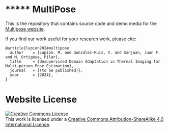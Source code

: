 # ***** MultiPose

This is the repository that contains source code and demo media for the [Multipose website](https://supercomputacion-algoritmos.github.io/thermal_posing/).

If you find our work useful for your research work, please cite:
```
@article{lupion2024multipose
  author    = {Lupión, M. and González-Ruiz, V. and Sanjuan, Juan F. and M. Ortigosa, Pilar},
  title     = {Unsupervised Domain Adaptation in Thermal Imaging for Multi-person Pose Estimation},
  journal   = {(to be published)},
  year      = {2024},
}
```

# Website License
<a rel="license" href="http://creativecommons.org/licenses/by-sa/4.0/"><img alt="Creative Commons License" style="border-width:0" src="https://i.creativecommons.org/l/by-sa/4.0/88x31.png" /></a><br />This work is licensed under a <a rel="license" href="http://creativecommons.org/licenses/by-sa/4.0/">Creative Commons Attribution-ShareAlike 4.0 International License</a>.
